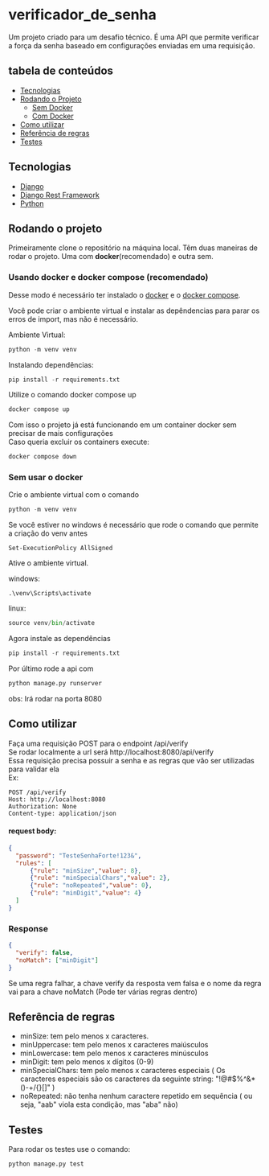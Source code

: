# verificador_de_senha
Um projeto criado para um desafio técnico. É uma API que permite verificar a força da senha baseado em configurações enviadas em uma requisição. 

## tabela de conteúdos
- [Tecnologias](#tecnologias)
- [Rodando o Projeto](#rodando-o-projeto)
  - [Sem Docker](#sem-usar-o-docker)
  - [Com Docker](#usando-docker-e-docker-compose-recomendado)
- [Como utilizar](#como-utilizar)
- [Referência de regras](#referência-de-regras)
- [Testes](#testes)

## Tecnologias
- [Django](https://www.djangoproject.com/)
- [Django Rest Framework](https://www.django-rest-framework.org/)
- [Python](https://www.python.org/)

## Rodando o projeto
Primeiramente clone o repositório na máquina local.
Têm duas maneiras de rodar o projeto. Uma com **docker**(recomendado) e outra sem.

### Usando docker e docker compose (recomendado)
Desse modo é necessário ter instalado o [docker](https://docs.docker.com/get-docker/) e o [docker compose](https://docs.docker.com/compose/install/#install-compose).

Você pode criar o ambiente virtual e instalar as depêndencias para parar os erros de import, mas não é necessário.

Ambiente Virtual:
```python
python -m venv venv
```
Instalando dependências:
```python
pip install -r requirements.txt
```

Utilize o comando docker compose up

```python
docker compose up
```

Com isso o projeto já está funcionando em um container docker sem precisar de mais configurações</br>
Caso queria excluir os containers execute:

```python
docker compose down
```

### Sem usar o docker
Crie o ambiente virtual com o comando

```python
python -m venv venv
```

Se você estiver no windows é necessário que rode o comando que permite a criação do venv antes

```shell
Set-ExecutionPolicy AllSigned
```

Ative o ambiente virtual.

windows:
</br>
```shell
.\venv\Scripts\activate
```

linux:
```python
source venv/bin/activate
```

Agora instale as dependências

```python
pip install -r requirements.txt
```

Por último rode a api com
```python
python manage.py runserver
```
obs: Irá rodar na porta 8080


## Como utilizar

Faça uma requisição POST para o endpoint /api/verify
</br>
Se rodar localmente a url será http://localhost:8080/api/verify
</br>
Essa requisição precisa possuir a senha e as regras que vão ser utilizadas para validar ela
</br>
Ex: 

```
POST /api/verify
Host: http://localhost:8080
Authorization: None
Content-type: application/json
```

#### request body:

```json
{
  "password": "TesteSenhaForte!123&",
  "rules": [
      {"rule": "minSize","value": 8},
      {"rule": "minSpecialChars","value": 2},
      {"rule": "noRepeated","value": 0},
      {"rule": "minDigit","value": 4}
  ]
}
```

### Response

```json
{
  "verify": false,
  "noMatch": ["minDigit"]
}
```

Se uma regra falhar, a chave verify da resposta vem falsa e o nome da regra vai para a chave noMatch (Pode ter várias regras dentro)

## Referência de regras

- minSize: tem pelo menos x caracteres.
- minUppercase: tem pelo menos x caracteres maiúsculos
- minLowercase: tem pelo menos x caracteres minúsculos
- minDigit: tem pelo menos x dígitos (0-9)
- minSpecialChars: tem pelo menos x caracteres especiais ( Os caracteres especiais são os caracteres da seguinte string: "!@#$%^&*()-+\/{}[]" )
- noRepeated: não tenha nenhum caractere repetido em sequência ( ou seja, "aab" viola esta
condição, mas "aba" não)

## Testes

Para rodar os testes use o comando:

```python
python manage.py test
```
